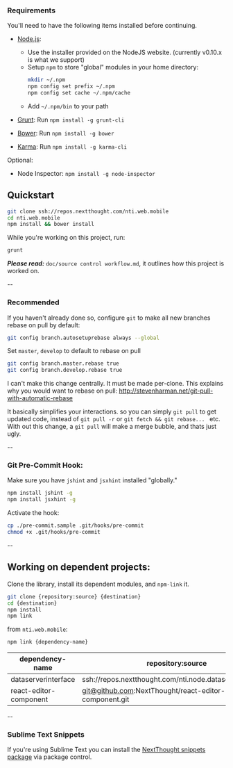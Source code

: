 

### Requirements

You'll need to have the following items installed before continuing.

  * [Node.js](http://nodejs.org):
    * Use the installer provided on the NodeJS website. (currently v0.10.x is what we support)
    * Setup `npm` to store "global" modules in your home directory:
      ```bash
      mkdir ~/.npm
      npm config set prefix ~/.npm
      npm config set cache ~/.npm/cache
      ```
    * Add `~/.npm/bin` to your path

  * [Grunt](http://gruntjs.com): Run `npm install -g grunt-cli`
  * [Bower](http://bower.io): Run `npm install -g bower`
  * [Karma](http://karma-runner.github.io): Run `npm install -g karma-cli`

Optional:
  * Node Inspector: `npm install -g node-inspector`



## Quickstart

```bash
git clone ssh://repos.nextthought.com/nti.web.mobile
cd nti.web.mobile
npm install && bower install
```

While you're working on this project, run:

```bash
grunt
```

***Please read:*** `doc/source control workflow.md`, it outlines how this project is worked on.

--

### Recommended

If you haven't already done so, configure `git` to make all new branches rebase on pull by default:
```bash
git config branch.autosetuprebase always --global
```

Set `master`, `develop` to default to rebase on pull
```bash
git config branch.master.rebase true
git config branch.develop.rebase true
```

I can't make this change centrally. It must be made per-clone.  This explains why you would want to rebase on pull: http://stevenharman.net/git-pull-with-automatic-rebase

It basically simplifies your interactions. so you can simply `git pull` to get updated code, instead of `git pull -r` or `git fetch && git rebase... ` etc. With out this change, a `git pull` will make a merge bubble, and thats just ugly.


--

### Git Pre-Commit Hook:

Make sure you have `jshint` and `jsxhint` installed "globally."
```bash
npm install jshint -g
npm install jsxhint -g
```

Activate the hook:

```bash
cp ./pre-commit.sample .git/hooks/pre-commit
chmod +x .git/hooks/pre-commit
```

--

## Working on dependent projects:

Clone the library, install its dependent modules, and `npm-link` it.

```bash
git clone {repository:source} {destination}
cd {destination}
npm install
npm link
```

from `nti.web.mobile`:

```bash
npm link {dependency-name}
```

| dependency-name        | repository:source                                        |
|------------------------|----------------------------------------------------------|
| dataserverinterface    | ssh://repos.nextthought.com/nti.node.dataserverinterface |
| react-editor-component | git@github.com:NextThought/react-editor-component.git    |


--

### Sublime Text Snippets
If you're using Sublime Text you can install the [NextThought snippets package](https://github.com/themaxx/nt-sublime-snippets) via package control.
